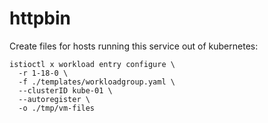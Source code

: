 # httpbin

Create files for hosts running this service out of kubernetes:
```console
istioctl x workload entry configure \
  -r 1-18-0 \
  -f ./templates/workloadgroup.yaml \
  --clusterID kube-01 \
  --autoregister \
  -o ./tmp/vm-files
```
